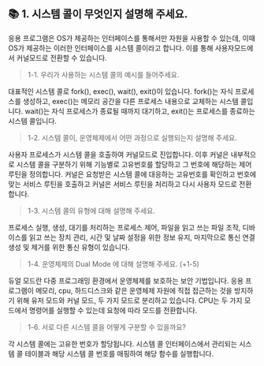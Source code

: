 ## 📚 1. 시스템 콜이 무엇인지 설명해 주세요.
응용 프로그램은 OS가 제공하는 인터페이스를 통해서만 자원을 사용할 수 있는데, 이때 OS가 제공하는 이러한 인터페이스를 시스템 콜이라고 합니다. 이를 통해 사용자모드에서 커널모드로 전환할 수 있습니다.

> 1-1. 우리가 사용하는 시스템 콜의 예시를 들어주세요.
    
대표적인 시스템 콜로 fork(), exec(), wait(), exit()이 있습니다. fork()는 자식 프로세스를 생성하고, exec()는 메모리 공간을 다른 프로세스 내용으로 교체하는 시스템 콜입니다. wait()는 자식 프로세스가 종료될 때까지 대기하고, exit()는 프로세스를 종료하는 시스템 콜입니다.

> 1-2. 시스템 콜이, 운영체제에서 어떤 과정으로 실행되는지 설명해 주세요.

사용자 프로세스가 시스템 콜을 호출하여 커널모드로 진입합니다. 이후 커널은 내부적으로 시스템 콜을 구분하기 위해 기능별로 고유번호를 할당하고 그 번호에 해당하는 제어 루틴을 정의합니다. 커널은 요청받은 시스템 콜에 대응하는 고유번호를 확인하고 번호에 맞는 서비스 루틴을 호출하고 커널은 서비스 루틴을 처리하고 다시 사용자 모드로 전환합니다.

> 1-3. 시스템 콜의 유형에 대해 설명해 주세요.

프로세스 실행, 생성, 대기를 처리하는 프로세스 제어, 파일을 읽고 쓰는 파일 조작, 디바이스를 읽고 쓰는 장치 관리, 시간 및 날짜 설정을 위한 정보 유지, 마지막으로 통신 연결 생성 및 제거를 위한 통신 유형이 있습니다.

> 1-4. 운영체제의 Dual Mode 에 대해 설명해 주세요. (+1-5)

듀얼 모드란 다중 프로그래밍 환경에서 운영체제를 보호하는 보안 기법입니다. 응용 프로그램이 메모리, cpu, 하드디스크와 같은 운영체제 자원에 직접 접근하는 것을 방지하기 위해 유저 모드와 커널 모드, 두 가지 모드로 분리하고 있습니다. CPU는 두 가지 모드에서 명령어를 실행할 수 있는데 요청에 따라 모드를 전환합니다.

> 1-6. 서로 다른 시스템 콜을 어떻게 구분할 수 있을까요?

각 시스템 콜에는 고유한 번호가 할당됩니다. 시스템 콜 인터페이스에서 관리되는 시스템 콜 테이블과 해당 시스템 콜 번호를 매핑하여 해당 함수를 실행합니다.
